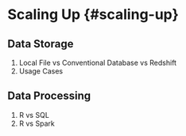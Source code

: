 Scaling Up {#scaling-up}
====================================

Data Storage
------------------------------------

1. Local File vs Conventional Database vs Redshift
1. Usage Cases

Data Processing
------------------------------------

1. R vs SQL
1. R vs Spark
